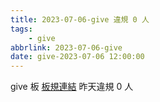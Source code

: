 ```yaml
---
title: 2023-07-06-give 違規 0 人
tags:
    - give
abbrlink: 2023-07-06-give
date: give-2023-07-06 12:00:00
---
```

give 板 [板規連結](https://www.ptt.cc/bbs/give/M.1612495900.A.C32.html)
昨天違規 0 人
